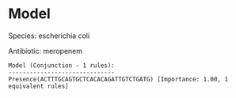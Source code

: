 
# Model

Species: escherichia coli

Antibiotic: meropenem

```
Model (Conjunction - 1 rules):
------------------------------
Presence(ACTTTGCAGTGCTCACACAGATTGTCTGATG) [Importance: 1.00, 1 equivalent rules]

```

